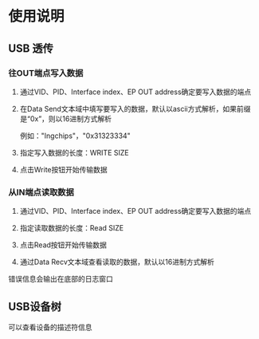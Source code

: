 # 使用说明

## USB 透传

### 往OUT端点写入数据

1. 通过VID、PID、Interface index、EP OUT address确定要写入数据的端点

2. 在Data Send文本域中填写要写入的数据，默认以ascii方式解析，如果前缀是“0x”，则以16进制方式解析

   例如："Ingchips"，"0x31323334"

3. 指定写入数据的长度：WRITE SIZE

4. 点击Write按钮开始传输数据

### 从IN端点读取数据

1. 通过VID、PID、Interface index、EP OUT address确定要写入数据的端点

2. 指定读取数据的长度：Read SIZE

3. 点击Read按钮开始传输数据

4. 通过Data Recv文本域查看读取的数据，默认以16进制方式解析

错误信息会输出在底部的日志窗口

## USB设备树

可以查看设备的描述符信息